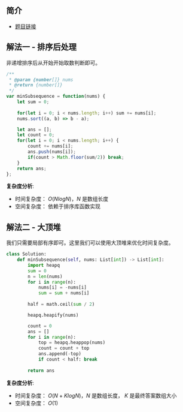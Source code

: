 ## 简介
- [题目链接](https://leetcode-cn.com/problems/minimum-subsequence-in-non-increasing-order/)

## 解法一 - 排序后处理
非递增排序后从开始开始取数判断即可。

```javascript
/**
 * @param {number[]} nums
 * @return {number[]}
 */
var minSubsequence = function(nums) {
    let sum = 0;
    
    for(let i = 0; i < nums.length; i++) sum += nums[i];
    nums.sort((a, b) => b - a);

    let ans = [];
    let count = 0;
    for(let i = 0; i < nums.length; i++) {
        count += nums[i];
        ans.push(nums[i]);
        if(count > Math.floor(sum/2)) break;
    }
    return ans;
};
```

**复杂度分析**:
- 时间复杂度： $O(NlogN)$，$N$ 是数组长度
- 空间复杂度： 依赖于排序库函数实现

## 解法二 - 大顶堆
我们只需要局部有序即可。这里我们可以使用大顶堆来优化时间复杂度。

```python
class Solution:
    def minSubsequence(self, nums: List[int]) -> List[int]:
        import heapq
        sum = 0
        n = len(nums)
        for i in range(n):
            nums[i] = -nums[i]
            sum = sum + nums[i]
        
        half = math.ceil(sum / 2)

        heapq.heapify(nums)

        count = 0
        ans = []
        for i in range(n):
            top = heapq.heappop(nums)
            count = count + top
            ans.append(-top)
            if count < half: break
        
        return ans
```
**复杂度分析**:
- 时间复杂度： $O(N+KlogN)$，$N$ 是数组长度， $K$ 是最终答案数组大小
- 空间复杂度： $O(1)$